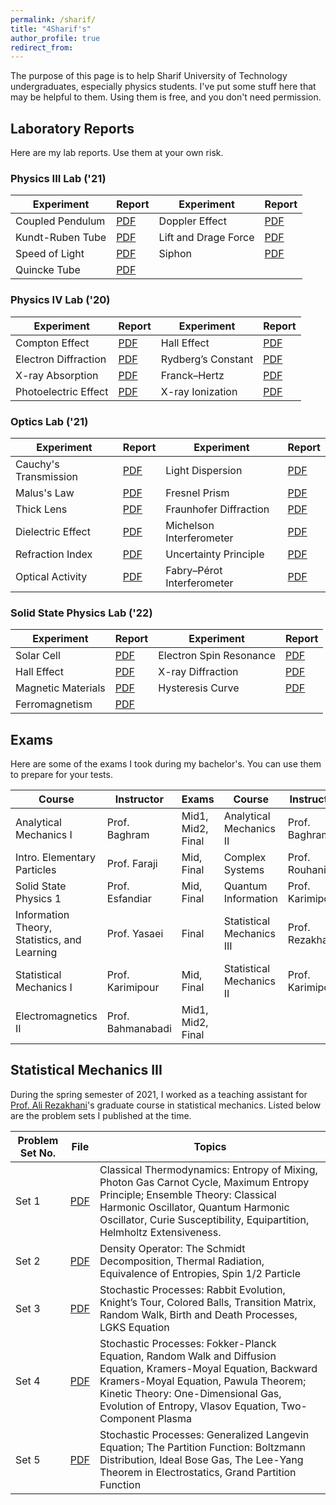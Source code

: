 ```yaml
---
permalink: /sharif/
title: "4Sharif's"
author_profile: true
redirect_from: 
---
```

The purpose of this page is to help Sharif University of Technology undergraduates, especially physics students. I've put some stuff here that may be helpful to them. Using them is free, and you don't need permission.

## Laboratory Reports
Here are my lab reports. Use them at your own risk.

### Physics III Lab ('21)

| Experiment       | Report   | Experiment       | Report   | 
| -----------   | -------   | ----------   | -------   | 
| Coupled Pendulum  | [PDF](/files/GL3-1.pdf)|  Doppler Effect  | [PDF](/files/GL3-2.pdf)| 
| Kundt-Ruben Tube  | [PDF](/files/GL3-3.pdf)| Lift and Drage Force  | [PDF](/files/GL3-4.pdf)| 
| Speed of Light  | [PDF](/files/GL3-5.pdf)| Siphon  | [PDF](/files/GL3-6.pdf)| 
| Quincke Tube  | [PDF](/files/GL3-7.pdf)| | |

### Physics IV Lab ('20)

| Experiment       | Report   | Experiment       | Report   | 
| -----------   | -------   | ----------   | -------   | 
| Compton Effect  | [PDF](/files/GL4-1.pdf)|  Hall Effect  | [PDF](/files/GL4-2.pdf)| 
| Electron Diffraction  | [PDF](/files/GL4-3.pdf)| Rydberg’s Constant  | [PDF](/files/GL4-4.pdf)| 
| X-ray Absorption  | [PDF](/files/GL4-5.pdf)| Franck–Hertz | [PDF](/files/GL4-6.pdf)| 
| Photoelectric Effect  | [PDF](/files/GL4-7.pdf)| X-ray Ionization | [PDF](/files/GL4-8.pdf)|

### Optics Lab ('21)

| Experiment       | Report   | Experiment       | Report   | 
| -----------   | -------   | ----------   | -------   | 
| Cauchy's Transmission | [PDF](/files/Opt-1.pdf)|  Light Dispersion  | [PDF](/files/Opt-2.pdf)| 
| Malus's Law  | [PDF](/files/Opt-3.pdf)| Fresnel Prism | [PDF](/files/Opt-4.pdf)| 
| Thick Lens  | [PDF](/files/Opt-5.pdf)| Fraunhofer Diffraction | [PDF](/files/Opt-6.pdf)| 
| Dielectric Effect  | [PDF](/files/Opt-7.pdf)| Michelson Interferometer | [PDF](/files/Opt-8.pdf)|
| Refraction Index | [PDF](/files/Opt-9.pdf)| Uncertainty Principle | [PDF](/files/Opt-10.pdf)|
| Optical Activity | [PDF](/files/Opt-11.pdf)| Fabry–Pérot Interferometer| [PDF](/files/Opt-12.pdf)|

### Solid State Physics Lab ('22)

| Experiment       | Report   | Experiment       | Report   | 
| -----------   | -------   | ----------   | -------   | 
| Solar Cell | [PDF](/files/SSP-1.pdf) | Electron Spin Resonance | [PDF](/files/SSP-2.pdf) |
| Hall Effect | [PDF](/files/SSP-3.pdf) | X-ray Diffraction | [PDF](/files/SSP-4.pdf) |
| Magnetic Materials | [PDF](/files/SSP-5.pdf) | Hysteresis Curve | [PDF](/files/SSP-6.pdf) |
| Ferromagnetism | [PDF](/files/SSP-7.pdf) | | |

## Exams
Here are some of the exams I took during my bachelor's. You can use them to prepare for your tests.

| Course | Instructor | Exams | Course | Instructor |  Exams |
| -------- | --------- | -------- | -------- | --------- | --------- |
| Analytical Mechanics I | Prof. Baghram | Mid1, Mid2, Final | Analytical Mechanics II | Prof. Baghram | Mid1, Mid2, Final | 
| Intro. Elementary Particles | Prof. Faraji | Mid, Final | Complex Systems | Prof. Rouhani | Final | 
| Solid State Physics 1 | Prof. Esfandiar | Mid, Final | Quantum Information | Prof. Karimipour | Mid, Final |
| Information Theory, Statistics, and Learning | Prof. Yasaei | Final | Statistical Mechanics III | Prof. Rezakhani | Mid, Final |
| Statistical Mechanics I | Prof. Karimipour | Mid, Final | Statistical Mechanics II | Prof. Karimipour | Mid, Final |
| Electromagnetics II | Prof. Bahmanabadi | Mid1, Mid2, Final | 



## Statistical Mechanics III
During the spring semester of 2021, I worked as a teaching assistant for [Prof. Ali Rezakhani](http://sharif.edu/~rezakhani/Home.html)'s graduate course in statistical mechanics. Listed below are the problem sets I published at the time.

| Problem Set No. |  File |   Topics |
| -----------   | -------   | ----------   |  
| Set 1   | [PDF](/files/SM3-1.pdf)   | Classical Thermodynamics: Entropy of Mixing, Photon Gas Carnot Cycle, Maximum Entropy Principle; Ensemble Theory: Classical Harmonic Oscillator, Quantum Harmonic Oscillator, Curie Susceptibility, Equipartition, Helmholtz Extensiveness. |
| Set 2  | [PDF](/files/SM3-2.pdf)   | Density Operator: The Schmidt Decomposition, Thermal Radiation, Equivalence of Entropies, Spin 1/2 Particle |
| Set 3  | [PDF](/files/SM3-3.pdf)   | Stochastic Processes: Rabbit Evolution, Knight’s Tour, Colored Balls, Transition Matrix, Random Walk, Birth and Death Processes, LGKS Equation |
| Set 4  | [PDF](/files/SM3-4.pdf)   | Stochastic Processes: Fokker-Planck Equation, Random Walk and Diffusion Equation, Kramers-Moyal Equation, Backward Kramers-Moyal Equation, Pawula Theorem; Kinetic Theory: One-Dimensional Gas, Evolution of Entropy, Vlasov Equation, Two-Component Plasma |
| Set 5  | [PDF](/files/SM3-5.pdf)   | Stochastic Processes: Generalized Langevin Equation; The Partition Function: Boltzmann Distribution, Ideal Bose Gas, The Lee-Yang Theorem in Electrostatics, Grand Partition Function |
